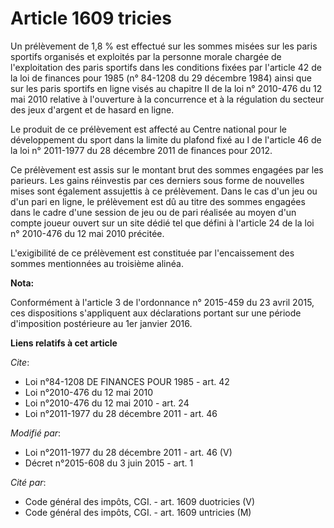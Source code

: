 # Article 1609 tricies

Un prélèvement de 1,8 % est effectué sur les sommes misées sur les paris sportifs organisés et exploités par la personne
morale chargée de l'exploitation des paris sportifs dans les conditions fixées par l'article 42 de la loi de finances pour
1985 (n° 84-1208 du 29 décembre 1984) ainsi que sur les paris sportifs en ligne visés au chapitre II de la loi n° 2010-476 du
12 mai 2010 relative à l'ouverture à la concurrence et à la régulation du secteur des jeux d'argent et de hasard en ligne. 

Le produit de ce prélèvement est affecté au Centre national pour le développement du sport dans la limite du plafond fixé au
I de l'article 46 de la loi n° 2011-1977 du 28 décembre 2011 de finances pour 2012.

Ce prélèvement est assis sur le montant brut des sommes engagées par les parieurs. Les gains réinvestis par ces derniers sous
forme de nouvelles mises sont également assujettis à ce prélèvement. Dans le cas d'un jeu ou d'un pari en ligne, le
prélèvement est dû au titre des sommes engagées dans le cadre d'une session de jeu ou de pari réalisée au moyen d'un compte
joueur ouvert sur un site dédié tel que défini à l'article 24 de la loi n° 2010-476 du 12 mai 2010 précitée. 

L'exigibilité de ce prélèvement est constituée par l'encaissement des sommes mentionnées au troisième alinéa.

**Nota:**

Conformément à l'article 3 de l'ordonnance n° 2015-459 du 23 avril 2015, ces dispositions s'appliquent aux déclarations
portant sur une période d'imposition postérieure au 1er janvier 2016.

**Liens relatifs à cet article**

_Cite_:

  - Loi n°84-1208 DE FINANCES POUR 1985 - art. 42
  - Loi n°2010-476 du 12 mai 2010
  - Loi n°2010-476 du 12 mai 2010 - art. 24
  - Loi n°2011-1977 du 28 décembre 2011 - art. 46

_Modifié par_:

  - Loi n°2011-1977 du 28 décembre 2011 - art. 46 (V)
  - Décret n°2015-608 du 3 juin 2015 - art. 1

_Cité par_:

  - Code général des impôts, CGI. - art. 1609 duotricies (V)
  - Code général des impôts, CGI. - art. 1609 untricies (M)

